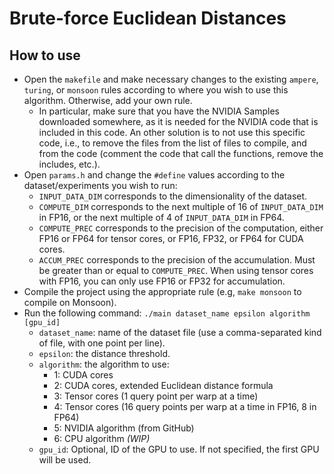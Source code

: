 # Brute-force Euclidean Distances

## How to use
- Open the `makefile` and make necessary changes to the existing `ampere`, `turing`, or `monsoon` rules according to where you wish to use this algorithm. Otherwise, add your own rule.
  - In particular, make sure that you have the NVIDIA Samples downloaded somewhere, as it is needed for the NVIDIA code that is included in this code. An other solution is to not use this specific code, i.e., to remove the files from the list of files to compile, and from the code (comment the code that call the functions, remove the includes, etc.).
- Open `params.h` and change the `#define` values according to the dataset/experiments you wish to run:
  - `INPUT_DATA_DIM` corresponds to the dimensionality of the dataset.
  - `COMPUTE_DIM` corresponds to the next multiple of 16 of `INPUT_DATA_DIM` in FP16, or the next multiple of 4 of `INPUT_DATA_DIM` in FP64.
  - `COMPUTE_PREC` corresponds to the precision of the computation, either FP16 or FP64 for tensor cores, or FP16, FP32, or FP64 for CUDA cores.
  - `ACCUM_PREC` corresponds to the precision of the accumulation. Must be greater than or equal to `COMPUTE_PREC`. When using tensor cores with FP16, you can only use FP16 or FP32 for accumulation.
- Compile the project using the appropriate rule (e.g, `make monsoon` to compile on Monsoon).
- Run the following command: `./main dataset_name epsilon algorithm [gpu_id]`
    - `dataset_name`: name of the dataset file (use a comma-separated kind of file, with one point per line).
    - `epsilon`: the distance threshold.
    - `algorithm`: the algorithm to use:
      - 1: CUDA cores
      - 2: CUDA cores, extended Euclidean distance formula
      - 3: Tensor cores (1 query point per warp at a time)
      - 4: Tensor cores (16 query points per warp at a time in FP16, 8 in FP64)
      - 5: NVIDIA algorithm (from GitHub)
      - 6: CPU algorithm *(WIP)*
    - `gpu_id`: Optional, ID of the GPU to use. If not specified, the first GPU will be used.